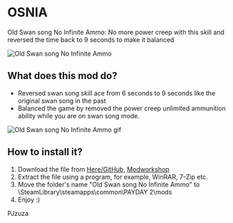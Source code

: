 # OSNIA
Old Swan song No Infinite Ammo: No more power creep with this skill and reversed the time back to 9 seconds to make it balanced  

![Old Swan song No Infinite Ammo](https://i.imgur.com/gwYef9E.png)
## What does this mod do?  
- Reversed swan song skill ace from 6 seconds to 9 seconds like the original swan song in the past
- Balanced the game by removed the power creep unlimited ammunition ability while you are on swan song mode. 

![Old Swan song No Infinite Ammo gif](https://thumbs.gfycat.com/BonyUnsteadyHorsemouse-size_restricted.gif)  

## How to install it?  
1. Download the file from [Here/GitHub](https://github.com/PJzuza/OSNIA), [Modworkshop](https://modworkshop.net/mydownloads.php?action=view_down&did=21900)  
2. Extract the file using a program, for example, WinRAR, 7-Zip etc.  
3. Move the folder's name "Old Swan song No Infinite Ammo" to \SteamLibrary\steamapps\common\PAYDAY 2\mods  
4. Enjoy :)  
  
PJzuza  
